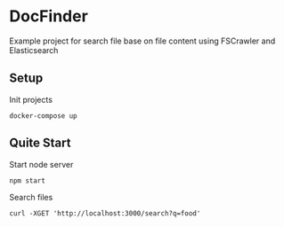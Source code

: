 # DocFinder
Example project for search file base on file content using FSCrawler and Elasticsearch

<!-- ![Example Image](./demo.png) -->

## Setup
Init projects 
```
docker-compose up
```

## Quite Start
Start node server
```
npm start
```

Search files
```
curl -XGET 'http://localhost:3000/search?q=food'
```
